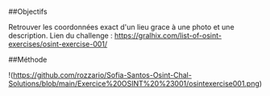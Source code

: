 ##Objectifs

Retrouver les coordonnées exact d'un lieu grace à une photo et une description.
Lien du challenge : https://gralhix.com/list-of-osint-exercises/osint-exercise-001/

##Méthode

!(https://github.com/rozzario/Sofia-Santos-Osint-Chal-Solutions/blob/main/Exercice%20OSINT%20%23001/osintexercise001.png)

